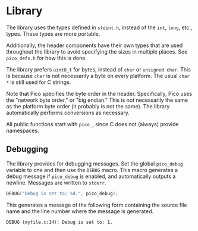 # Library

The library uses the types defined in `stdint.h`, instead of the `int`, `long`,
etc., types.  These types are more portable.

Additionally, the header components have their own types that are used
throughout the library to avoid specifying the sizes in multiple places.  See
`pico_defs.h` for how this is done.

The library prefers `uint8_t` for bytes, instead of `char` or `unsigned char`.
This is because `char` is not necessarily a byte on every platform.  The usual
`char *` is still used for C strings.

Note that Pico specifies the byte order in the header.  Specifically, Pico uses
the "network byte order," or "big endian."  This is not necessarily the same as
the platform byte order (it probably is not the same).  The library
automatically performs conversions as necessary.

All public functions start with `pico_`, since C does not (always) provide
namespaces.

## Debugging

The library provides for debugging messages.  Set the global `pico_debug`
variable to one and then use the `DEBUG` macro.  This macro generates a
debug message if `pico_debug` is enabled, and automatically outputs a
newline.  Messages are written to `stderr`.

```c
DEBUG("Debug is set to: %d.", pico_debug);
```

This generates a message of the following form containing the source file
name and the line number where the message is generated.

```text
DEBUG (myfile.c:14): Debug is set to: 1.
```
